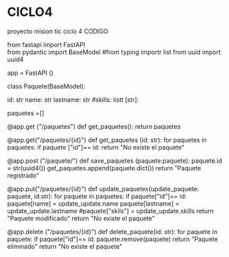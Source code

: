 # CICLO4
proyecto mision tic ciclo 4
CODIGO



from fastapi import FastAPI  
from pydantic import BaseModel
#from typing importr list 
from uuid import uuid4


app = FastAPI ()

class Paquete(BaseModel):

 id: str 
 name: str
 lastname: str
 #skills: listt [str]:

paquetes =[]


 @app.get ("/paquetes")
 def get_paquetes():
    return paquetes


 @app.get("/paquetes/{id}")
 def get_paquetes (id: str):
     for paquetes in paquetes:
        if paquete ["id"]== id:
            return "No existe el paquete"


 @app.post ("/paquete/")
 def save_paquetes (paquete:paquete):
    paquete.id = str(uuid4())
    get_paquetes.append(paquete.dict())
    return "Paquete registrado"

 @app.put("/paquetes/{id}") 
 def update_paquetes(update_paquete: paquete, id:str):
    for paquete in paquetes:
        if paquete["id"]== id:
            paquete[name] = update_update.name
            paquete[lastname] = update_update.lastname
            #paquete["skils"] =  update_update.skills
            return "Paquete modificado"
    return "No existe el paquete"

 @app.delete ("/paquetes/{id}")
 def delete_paquete(id: str):
    for paquete in paquete:
        if paquete["id"]== id:
            paquete.remove(paquete)
            return "Paquete eliminado"
    return "No existe el paquete"
